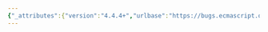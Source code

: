 ```yaml
---
{"_attributes":{"version":"4.4.4+","urlbase":"https://bugs.ecmascript.org/","maintainer":"dherman@mozilla.com"},"bug":{"bug_id":2620,"creation_ts":"2014-04-10 06:59:00 -0700","short_desc":"21.2.5.2.1 RegExpExec: Reverse if-conditions in steps 16.a.i and 16.c.i.1","delta_ts":"2014-05-06 16:51:47 -0700","product":"Draft for 6th Edition","component":"technical issue","version":"Rev 23: April 5, 2014 Draft","rep_platform":"All","op_sys":"All","bug_status":"RESOLVED","resolution":"FIXED","priority":"Normal","bug_severity":"normal","everconfirmed":true,"reporter":{"uid":"andrebargull","name":"André Bargull"},"assigned_to":{"uid":"allen","name":"Allen Wirfs-Brock"},"long_desc":[{"commentid":7649,"comment_count":0,"who":{"uid":"andrebargull","name":"André Bargull"},"bug_when":"2014-04-10 06:59:45 -0700","thetext":"21.2.5.2.1 Runtime Semantics: RegExpExec Abstract Operation\n\nChange if-conditions from \"If ignore is true\" to \"If ignore is false\"."},{"commentid":7739,"comment_count":1,"who":{"uid":"allen","name":"Allen Wirfs-Brock"},"bug_when":"2014-04-15 18:01:57 -0700","thetext":"fixed in rev24 editor's draft\n\neliminated ignore flag which was only used by RegExp.prototype.search"},{"commentid":8190,"comment_count":2,"who":{"uid":"allen","name":"Allen Wirfs-Brock"},"bug_when":"2014-05-06 16:51:47 -0700","thetext":"fixed in rev24"}]}}
---
```

